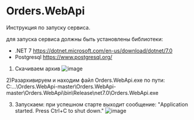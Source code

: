 # Orders.WebApi
Инструкция по запуску сервиса.

для запуска сервиса должны быть установлены библиотеки:
 - .NET 7 https://dotnet.microsoft.com/en-us/download/dotnet/7.0
 - Postgresql https://www.postgresql.org/
 
 1) Скачиваем архив
![image](https://user-images.githubusercontent.com/65199312/235249810-287108c0-061a-4036-b310-6fe1920cb300.png)

 2)Разархивируем и находим файл Orders.WebApi.exe по пути: 
C:\...\Orders.WebApi-master\Orders.WebApi-master\Orders.WebApi\bin\Release\net7.0\Orders.WebApi.exe

 3) Запускаем: при успешном старте выходит сообщение: "Application started. Press Ctrl+C to shut down."
![image](https://user-images.githubusercontent.com/65199312/235253457-4cce8c5f-6dfd-492f-b1a7-137ada0205d1.png)
